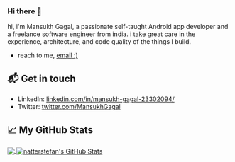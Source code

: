 ### Hi there 👋

hi, i'm Mansukh Gagal, a passionate self-taught Android app developer and a freelance software engineer from india. i take great care in the experience, architecture, and code quality of the things I build.

- reach to me, [email :)](mailto:mansukhgagal@gmail.com)

## 📬 Get in touch

- LinkedIn: [linkedin.com/in/mansukh-gagal-23302094/][2]
- Twitter: [twitter.com/MansukhGagal][3]


## &#x1f4c8; My GitHub Stats

<a href="https://github.com/mansukhgagal/mansukhgagal">
  <img align="center" src="https://github-readme-stats.vercel.app/api/top-langs/?username=mansukhgagal&hide=java,html&title_color=000000&text_color=000000" />
</a>

<a href="https://github.com/mansukhgagal/mansukhgagal">
  <img align="center" src="https://github-readme-stats.vercel.app/api?username=mansukhgagal&show_icons=true&line_height=27&count_private=true&title_color=000000&text_color=000000&icon_color=FAC051" alt="natterstefan's GitHub Stats" />
</a>


[2]: https://www.linkedin.com/in/mansukh-gagal-23302094
[3]: https://twitter.com/MansukhGagal
<!--
**mansukhgagal/mansukhgagal** is a ✨ _special_ ✨ repository because its `README.md` (this file) appears on your GitHub profile.

Here are some ideas to get you started:

- 🔭 I’m currently working on ...
- 🌱 I’m currently learning ...
- 👯 I’m looking to collaborate on ...
- 🤔 I’m looking for help with ...
- 💬 Ask me about ...
- 📫 How to reach me: ...
- 😄 Pronouns: ...
- ⚡ Fun fact: ...
-->
